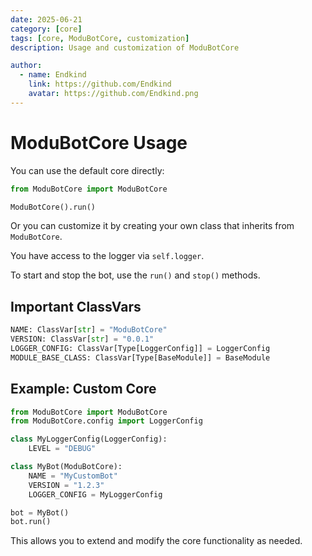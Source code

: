 ```yaml
---
date: 2025-06-21
category: [core]
tags: [core, ModuBotCore, customization]
description: Usage and customization of ModuBotCore

author:
  - name: Endkind
    link: https://github.com/Endkind
    avatar: https://github.com/Endkind.png
---
```


# ModuBotCore Usage

You can use the default core directly:

```python
from ModuBotCore import ModuBotCore

ModuBotCore().run()
```

Or you can customize it by creating your own class that inherits from `ModuBotCore`.

You have access to the logger via `self.logger`.

To start and stop the bot, use the `run()` and `stop()` methods.

## Important ClassVars

```python
NAME: ClassVar[str] = "ModuBotCore"
VERSION: ClassVar[str] = "0.0.1"
LOGGER_CONFIG: ClassVar[Type[LoggerConfig]] = LoggerConfig
MODULE_BASE_CLASS: ClassVar[Type[BaseModule]] = BaseModule
```

## Example: Custom Core

```python
from ModuBotCore import ModuBotCore
from ModuBotCore.config import LoggerConfig

class MyLoggerConfig(LoggerConfig):
    LEVEL = "DEBUG"

class MyBot(ModuBotCore):
    NAME = "MyCustomBot"
    VERSION = "1.2.3"
    LOGGER_CONFIG = MyLoggerConfig

bot = MyBot()
bot.run()
```

This allows you to extend and modify the core functionality as needed.